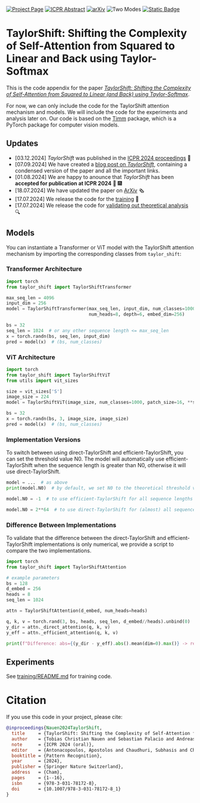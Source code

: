 [![Project Page](https://img.shields.io/badge/Project%20Page-darkred)](https://tobias.nauen-it.de/publication/taylor-shift/)
[![ICPR Abstract](https://img.shields.io/badge/ICPR%202024-Abstract-forest)](https://link.springer.com/chapter/10.1007/978-3-031-78172-8_1)
[![arXiv](https://img.shields.io/badge/arXiv-2403.02920-b31b1b?logo=arxiv)](https://arxiv.org/abs/2403.02920)
![Two Modes](https://img.shields.io/badge/Modes-Efficient%20&%20Direct-purple)
[![Static Badge](https://img.shields.io/badge/Citation-BibTeX-blue)](https://tobias.nauen-it.de/publication/taylor-shift/cite.bib)

# TaylorShift: Shifting the Complexity of Self-Attention from Squared to Linear and Back using Taylor-Softmax

This is the code appendix for the paper [*TaylorShift: Shifting the Complexity of Self-Attention from Squared to Linear (and Back) using Taylor-Softmax*](https://arxiv.org/abs/2403.02920).

For now, we can only include the code for the TaylorShift attention mechanism and models.
We will include the code for the experiments and analysis later on.
Our code is based on the [Timm](https://github.com/huggingface/pytorch-image-models) package, which is a PyTorch package for computer vision models.

## Updates
- [03.12.2024] *TaylorShift* was published in the [ICPR 2024 proceedings](https://link.springer.com/chapter/10.1007/978-3-031-78172-8_1) :book:
- [07.09.2024] We have created a [blog post on *TaylorShift*](https://tobias.nauen-it.de/publication/taylor-shift/), containing a condensed version of the paper and all the important links.
- [01.08.2024] We are happy to anounce that *TaylorShift* has been **accepted for publication at ICPR 2024** :tada: :fireworks:
- [18.07.2024] We have updated the paper on [ArXiv](https://arxiv.org/abs/2403.02920) :newspaper_roll:
- [17.07.2024] We release the code for the [training](training/README.md) :test_tube:
- [17.07.2024] We release the code for [validating out theoretical analysis](analysis/README.md) :mag:


## Models

You can instantiate a Transformer or ViT model with the TaylorShift attention mechanism by importing the corresponding classes from `taylor_shift`:

### Transformer Architecture

```python
import torch
from taylor_shift import TaylorShiftTransformer

max_seq_len = 4096
input_dim = 256
model = TaylorShiftTransformer(max_seq_len, input_dim, num_classes=1000,
                               num_heads=8, depth=6, embed_dim=256)

bs = 32
seq_len = 1024  # or any other sequence length <= max_seq_len
x = torch.randn(bs, seq_len, input_dim)
pred = model(x)  # (bs, num_classes)
```

### ViT Architecture

```python
import torch
from taylor_shift import TaylorShiftViT
from utils import vit_sizes

size = vit_sizes['S']
image_size = 224
model = TaylorShiftViT(image_size, num_classes=1000, patch_size=16, **size)

bs = 32
x = torch.randn(bs, 3, image_size, image_size)
pred = model(x)  # (bs, num_classes)
```

### Implementation Versions

To switch between using direct-TaylorShift and efficient-TaylorShift, you can set the threshold value N0.
The model will automatically use efficient-TaylorShift when the sequence length is greater than N0, otherwise it will use direct-TaylorShift.

```python
model = ...  # as above
print(model.N0)  # by default, we set N0 to the theoretical threshold value based on the dimension d = embed_dim//num_heads

model.N0 = -1  # to use efficient-TaylorShift for all sequence lengths

model.N0 = 2**64  # to use direct-TaylorShift for (almost) all sequence lengths
```

### Difference Between Implementations

To validate that the difference between the direct-TaylorShift and efficient-TaylorShift implementations is only numerical, we provide a script to compare the two implementations.

```python
import torch
from taylor_shift import TaylorShiftAttention

# example parameters
bs = 128
d_embed = 256
heads = 8
seq_len = 1024

attn = TaylorShiftAttention(d_embed, num_heads=heads)

q, k, v = torch.rand(3, bs, heads, seq_len, d_embed//heads).unbind(0)
y_dir = attn._direct_attention(q, k, v)
y_eff = attn._efficient_attention(q, k, v)

print(f"Difference: abs={(y_dir - y_eff).abs().mean(dim=0).max()} -> rel={(2* (y_dir - y_eff)/(y_dir + y_eff)).abs().mean(dim=0).max()}")
```

## Experiments
See [training/README.md](training/README.md) for training code. 


# Citation
If you use this code in your project, please cite:
```BibTex
@inproceedings{Nauen2024TaylorShift,
  title     = {TaylorShift: Shifting the Complexity of Self-Attention from Squared to Linear (and Back) using Taylor-Softmax},
  author    = {Tobias Christian Nauen and Sebastian Palacio and Andreas Dengel},
  note      = {ICPR 2024 (oral)},
  editor    = {Antonacopoulos, Apostolos and Chaudhuri, Subhasis and Chellappa, Rama and Liu, Cheng-Lin and Bhattacharya, Saumik and Pal, Umapada},
  booktitle = {Pattern Recognition},
  year      = {2024},
  publisher = {Springer Nature Switzerland},
  address   = {Cham},
  pages     = {1--16},
  isbn      = {978-3-031-78172-8},
  doi       = {10.1007/978-3-031-78172-8_1}
}
```
